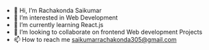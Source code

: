 - 👋 Hi, I’m Rachakonda Saikumar
- 👀 I’m interested in Web Development
- 🌱 I’m currently learning React.js
- 💞️ I’m looking to collaborate on frontend Web development Projects
- 📫 How to reach me saikumarrachakonda305@gmail.com
